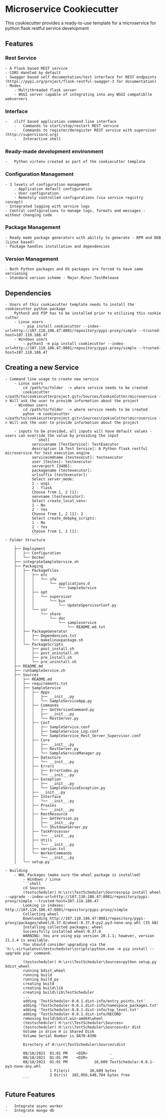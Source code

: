 # Microservice Cookiecutter

This cookiecutter provides a ready-to-use template for a microservice for python flask restful service development

## Features

### Rest Service
    - A Flask based REST service
    - CORS Handled by default
    - Swagger based self documentation/test interface for REST endpoints (https://pypi.org/project/flask-restful-swagger-3 for documentation)
    - Modes
        - Multithreaded flask server
        - WSGI server capable of integrating into any WSGI compatiblle webservers

### Interface
    -   cliff based application command line interface
        -   Commands to start/stop/restart REST service
        -   Commands to register/deregister REST service with supervisor (http://supervisord.org)
        -   Interactive shell

### Ready-made development environment
    -   Python virtenv created as part of the cookiecutter template

### Configuration Management
    - 3 levels of configuration management
        - Application default configuration
        - User configuration
        - Remotely controlled configurations (via service registry concept)
    - Integrated logging with service logs
    - Central configurations to manage logs, formats and messages - without changing code

### Package Management
    - Ready made package generators with ability to generate - RPM and DEB (Linux based)
    - Package handles installation and dependencies

### Version Management
    - Both Python packages and OS packages are forced to have same versioning
    - Standard version scheme - Major.Minor.TestRelease

## Dependencies
    - Users of this cookiecutter template needs to install the cookiecutter python package
        Python3 and PIP has to be installed prior to utilizing this cookie cutter
        - Linux users
            - pip install cookiecutter --index-url=http://107.110.186.47:8081/repository/pypi-proxy/simple --trusted-host=107.110.186.47
        - Windows users
            - python3 -m pip install cookiecutter --index-url=http://107.110.186.47:8081/repository/pypi-proxy/simple --trusted-host=107.110.186.47

## Creating a new Service
    - Command line usage to create new service
        - Linux users
            cd /path/to/folder  -> where service needs to be created
            cookiecutter </path/to/cookiecutterproject.git>/Sources/CookieCutter/microservice -> Will ask the user to provide information about the project
        - Windows users
            cd /path/to/folder  -> where service needs to be created
            pyhon -m cookiecutter </path/to/cookiecutterproject.git>\Sources\CookieCutter\microservice -> Will ask the user to provide information about the project
        
        - inputs to be provided, all inputs will have default values - users can override the value by providing the input
                ```shell
                servicename [TestService]: TestExecutor
                description [A Test Service]: A Python flask restful microservice for test execution engine
                servicecmdname [testexecut]: testexecutor
                user [testex]: testexecutor
                serverport [3486]:
                packagename [testexecutor]:
                urlsuffix [testexecutor]:
                Select server_mode:
                1 - wsgi
                2 - flask
                Choose from 1, 2 [1]:
                venvname [testexecutor]:
                Select create_local_venv:
                1 - No
                2 - Yes
                Choose from 1, 2 [1]: 2
                Select create_debpkg_scripts:
                1 - No
                2 - Yes
                Choose from 1, 2 [1]:
                ```
    - Folder Structure
        .
        ├── Deployment
        │   ├── Configuration
        │   └── Docker
        ├── integrateSampleService.sh
        ├── Packaging
        │   ├── PackageFiles
        │   │   ├── etc
        │   │   │   └── ufw
        │   │   │       └── applications.d
        │   │   │           └── SampleService
        │   │   ├── opt
        │   │   │   └── supervisor
        │   │   │       └── bin
        │   │   │           └── UpdateSpervisorConf.py
        │   │   └── usr
        │   │       └── share
        │   │           └── doc
        │   │               └── sampleservice
        │   │                   └── README.md.txt
        │   ├── PackageGenerator
        │   │   ├── Dependencies.txt
        │   │   └── makelinuxpackage.sh
        │   └── PackageScripts
        │       ├── post_install.sh
        │       ├── post_uninstall.sh
        │       ├── pre_install.sh
        │       └── pre_uninstall.sh
        ├── README.md
        ├── runSampleService.sh
        ├── Sources
        │   ├── README.md
        │   ├── requirements.txt
        │   ├── SampleService
        │   │   ├── Apps
        │   │   │   ├── __init__.py
        │   │   │   └── SampleServiceApp.py
        │   │   ├── Commands
        │   │   │   ├── GetVersionCommand.py
        │   │   │   ├── __init__.py
        │   │   │   └── RestServer.py
        │   │   ├── Conf
        │   │   │   ├── SampleService.conf
        │   │   │   ├── SampleService_Log.conf
        │   │   │   └── SampleService_Rest_Server_Supervisor.conf
        │   │   ├── Core
        │   │   │   ├── __init__.py
        │   │   │   ├── RestServer.py
        │   │   │   └── SampleServiceManager.py
        │   │   ├── Datastore
        │   │   │   └── __init__.py
        │   │   ├── Errors
        │   │   │   ├── ErrorCodes.py
        │   │   │   └── __init__.py
        │   │   ├── Exception
        │   │   │   ├── __init__.py
        │   │   │   └── SampleServiceException.py
        │   │   ├── __init__.py
        │   │   ├── Interface
        │   │   │   └── __init__.py
        │   │   ├── Proxies
        │   │   │   └── __init__.py
        │   │   ├── RestResource
        │   │   │   ├── GetVersion.py
        │   │   │   ├── __init__.py
        │   │   │   └── ShutdownServer.py
        │   │   ├── TaskProcessor
        │   │   │   └── __init__.py
        │   │   ├── Utils
        │   │   │   └── __init__.py
        │   │   ├── version.txt
        │   │   └── WorkerCommands
        │   │       └── __init__.py
        │   └── setup.py

    - Building
        - WHL Packages (make sure the wheel package is installed)
            - Windows / Linux
            ```shell
            cd Sources
            (testscheduler) H:\src\TestScheduler\Sources>pip install wheel --upgrade --index-url=http://107.110.186.47:8081/repository/pypi-proxy/simple --trusted-host=107.110.186.47
            Looking in indexes: http://107.110.186.47:8081/repository/pypi-proxy/simple
            Collecting wheel
            Downloading http://107.110.186.47:8081/repository/pypi-proxy/packages/wheel/0.37.0/wheel-0.37.0-py2.py3-none-any.whl (35 kB)
            Installing collected packages: wheel
            Successfully installed wheel-0.37.0
            WARNING: You are using pip version 20.1.1; however, version 21.2.4 is available.
            You should consider upgrading via the 'h:\.virtualenvs\testscheduler\scripts\python.exe -m pip install --upgrade pip' command.

            (testscheduler) H:\src\TestScheduler\Sources>python setup.py bdist_wheel
            running bdist_wheel
            running build
            running build_py
            creating build
            creating build\lib
            creating build\lib\TestScheduler
            ...
            adding 'TestScheduler-0.0.1.dist-info/entry_points.txt'
            adding 'TestScheduler-0.0.1.dist-info/namespace_packages.txt'
            adding 'TestScheduler-0.0.1.dist-info/top_level.txt'
            adding 'TestScheduler-0.0.1.dist-info/RECORD'
            removing build\bdist.win-amd64\wheel
            (testscheduler) H:\src\TestScheduler\Sources>
            (testscheduler) H:\src\TestScheduler\Sources>dir dist
            Volume in drive H is Shared Disk
            Volume Serial Number is 8A70-A396

            Directory of H:\src\TestScheduler\Sources\dist

            08/18/2021  01:01 PM    <DIR>          .
            08/18/2021  01:01 PM    <DIR>          ..
            08/18/2021  01:01 PM            16,609 TestScheduler-0.0.1-py3-none-any.whl
                        1 File(s)         16,609 bytes
                        2 Dir(s)  102,056,648,704 bytes free
            ```

## Future Features
    -   Integrate async worker
    -   Integrate mongo db